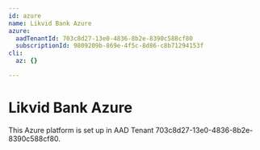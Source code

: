 ```yaml
---
id: azure
name: Likvid Bank Azure
azure:
  aadTenantId: 703c8d27-13e0-4836-8b2e-8390c588cf80
  subscriptionId: 9809209b-869e-4f5c-8d86-c8b71294153f
cli:
  az: {}

---
```


# Likvid Bank Azure
  
This Azure platform is set up in AAD Tenant 703c8d27-13e0-4836-8b2e-8390c588cf80.

